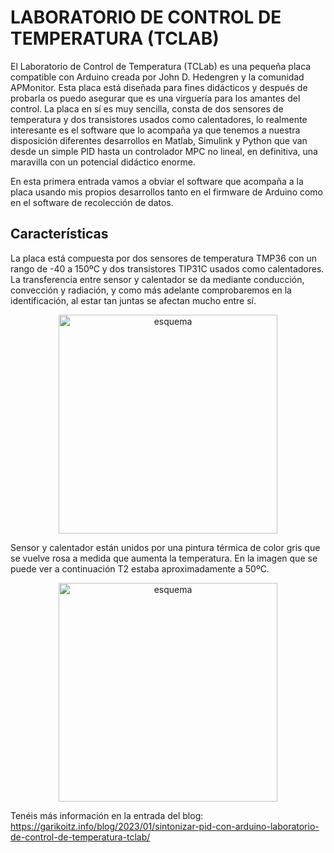 # LABORATORIO DE CONTROL DE TEMPERATURA (TCLAB)

El Laboratorio de Control de Temperatura (TCLab) es una pequeña placa compatible con Arduino creada por John D. Hedengren y la comunidad APMonitor. Esta placa está diseñada para fines didácticos y después de probarla os puedo asegurar que es una virguería para los amantes del control. La placa en sí es muy sencilla, consta de dos sensores de temperatura y dos transistores usados como calentadores, lo realmente interesante es el software que lo acompaña ya que tenemos a nuestra disposición diferentes desarrollos en Matlab, Simulink y Python que van desde un simple PID hasta un controlador MPC no lineal, en definitiva, una maravilla con un potencial didáctico enorme.

En esta primera entrada vamos a obviar el software que acompaña a la placa usando mis propios desarrollos tanto en el firmware de Arduino como en el software de recolección de datos.

<h2>Características</h2>
La placa está compuesta por dos sensores de temperatura TMP36 con un rango de -40 a 150ºC y dos transistores TIP31C usados como calentadores. La transferencia entre sensor y calentador se da mediante conducción, convección y radiación, y como más adelante comprobaremos en la identificación, al estar tan juntas se afectan mucho entre sí.

<p align="center">
  <img src="https://garikoitz.info/blog/wp-content/uploads/2023/01/tclab_schematic_garikoitz-1-1024x723.png" width="350" alt="esquema">
</p>

Sensor y calentador están unidos por una pintura térmica de color gris que se vuelve rosa a medida que aumenta la temperatura. En la imagen que se puede ver a continuación T2 estaba aproximadamente a 50ºC.

<p align="center">
  <img src="https://garikoitz.info/blog/wp-content/uploads/2023/01/PXL_20230103_161130020-1024x768.jpg" width="350" alt="esquema">
</p>

Tenéis más información en la entrada del blog: https://garikoitz.info/blog/2023/01/sintonizar-pid-con-arduino-laboratorio-de-control-de-temperatura-tclab/
